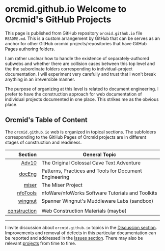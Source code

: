 <!-- README.md 0.0.1                UTF-8                         2023-08-17
     ----1----|----2----|----3----|----4----|----5----|----6----|----7----|--*
     -->
# orcmid.github.io Welcome to Orcmid's GitHub Projects

This page is published from GitHub repository `orcmid.github.io` file
`README.md`.  This is a custom arrangement by GitHub that can be serves as an
anchor for other GitHub orcmid projects/repositories that have GitHub Pages
authoring folders.

I am rather unclear how to handle the existence of separately-authored
subwebs and whether there are collision cases between this top level and
the the subordinate folders corresponding to individual-project documentation.
I will experiment very carefully and trust that I won't break anything in an
irreversible manner.

The purpose of organizing at this level is related to document engineering.
I prefer to have the construction approach for web documentation of individual
projects documented in one place.  This strikes me as the obvious place.

## Orcmid's Table of Content

The `orcmid.github.io` web is organized in topical sections. The subfolders
corresponding to the GitHub Pages of Orcmid projects are in different stages
of construction and readiness.

| **Section** |  **General Topic** |
|   --:       |  ---               |
| [Adv10](Adv10/) | The Original Colossal Cave Text Adventure |
| [docEng](docEng/) | Patterns, Practices and Tools for Document Engineering |
| [miser](miser/) | The Miser Project |
| [nfoTools](nfoTools/) | nfoWare/nfoWorks Software Tutorials and Toolkits|
| [wingnut](wingnut/) | Spanner Wingnut's Muddleware Labs (sandbox) |
| | |
| [construction](construction/) | Web Construction Materials (maybe) |

----

I invite discussion about `orcmid.github.io` topics in the
[Discussion section](https://github.com/orcmid/orcmid.github.io/discussions).
Improvements and removal of defects in this particular documentation can be
reported and addressed in the
[Issues section](https://github.com/orcmid/orcmid.github.io/issues).  There
may also be relevant
[projects](https://github.com/orcmid/orcmid.github.io/projects?type=classic)
from time to time.

<!--

      0.0.1 2023-08-17T16:59Z updated placeholder to introduce how this all
            fits with GitHub Pages at <https://orcmid.github.io>.  Borrowed
            from nfoTools/docs/index.md 0.0.12
      0.0.0 2020-02-22 Initial Commit

      -->
